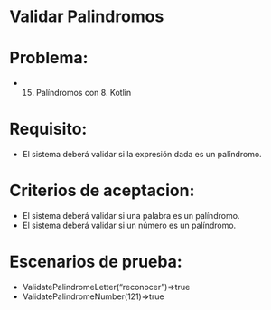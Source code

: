 # Validar Palindromos

# Problema: 
- 15. Palíndromos con 8. Kotlin

# Requisito: 
- El sistema deberá validar si la expresión dada es un palíndromo.

# Criterios de aceptacion:
-	El sistema deberá validar si una palabra es un palíndromo.
-	El sistema deberá validar si un número es un palíndromo.

# Escenarios de prueba:
-	ValidatePalindromeLetter(“reconocer”)=>true
-	ValidatePalindromeNumber(121)=>true

